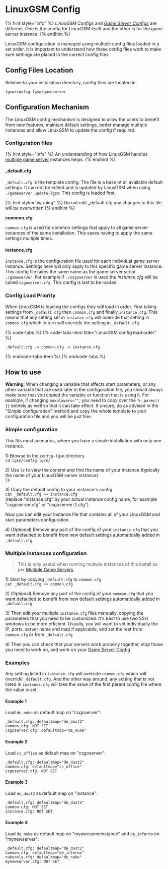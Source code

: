 # LinuxGSM Config

{% hint style="info" %}
_LinuxGSM Configs_ and [_Game Server Configs_](game-server-config.md) are different. One is the config for LinuxGSM itself and the other is for the game server instance.
{% endhint %}

LinuxGSM configuration is managed using multiple config files loaded in a set order. It is important to understand how these config files work to make sure settings are placed in the correct config files.

## Config Files Location

Relative to your installation directory, config files are located in:

```text
lgsm/config-lgsm/gameserver
```

## Configuration Mechanism

The LinuxGSM config mechanism is designed to allow the users to benefit from new features, maintain default settings, better manage multiple instances and allow LinuxGSM to update the config if required.

### Configuration files

{% hint style="info" %}
An understanding of how LinuxGSM handles [multiple game server](../features/multiple-game-servers.md) instances helps.
{% endhint %}

#### \_default.cfg

`_default.cfg` is the template config: The file is a base of all available default settings. It can not be edited and is updated by LinuxGSM when using `./gameserver update-lgsm`. This config is loaded first.

{% hint style="warning" %}
Do not edit \_default.cfg any changes to this file will be overwritten
{% endhint %}

**common.cfg**

`common.cfg` is used for common settings that apply to all game server instances of the same installation. This saves having to apply the same settings multiple times.

#### instance.cfg

`instance.cfg` is the configuration file used for each individual game server instance. Settings here will only apply to this specific game server instance. This config file takes the same name as the game server script `./gameserver`. For example if `./csgoserver` is used the _instance.cfg_ will be called `csgoserver.cfg`. This config is last to be loaded.

### Config Load Priority

When LinuxGSM is loading the configs they will load in order. First taking settings from `_default.cfg` then `common.cfg` and finally `instance.cfg`. This means that any setting set in `instance.cfg` will override that setting in `common.cfg` which in turn will override the setting in `_default.cfg`.

{% code-tabs %}
{% code-tabs-item title="LinuxGSM config load order" %}
```text
_default.cfg -> common.cfg -> instance.cfg
```
{% endcode-tabs-item %}
{% endcode-tabs %}

## How to use

**Warning**: When changing a variable that affects start parameters, or any other variable that are used later in the configuration file, you should always make sure that you copied the variable or function that is using it. For example, if changing `maxplayers=""`, you need to copy over the `fn_parms(){}` entirely as well so that it can take effect. If unsure, do as advised in the "Simple configuration" method and copy the whole template to your configuration file and you will be just fine.

### Simple configuration

This fits most scenarios, where you have a simple installation with only one instance.

1\) Browse to the `config-lgsm` directory  
`cd lgsm/config-lgsm/`

2\) Use `ls` to view the content and find the name of your instance \(typically the name of your LinuxGSM server instance\)  
`ls`

3\) Copy the default config to your instance's config  
`cat _default.cfg >> instance.cfg`  
\(replace "instance.cfg" by your actual instance config name, for example "csgoserver.cfg" or "csgoserver-2.cfg"\)

Now you can edit your instance file that contains all of your LinuxGSM and start parameters configuration.

4\) \(Optional\) Remove any part of the config of your `instance.cfg` that you want defaulted to benefit from new default settings automatically added in `_default.cfg`.

### Multiple instances configuration

> This is only useful when running multiple instances of this install as per [Multiple Game Servers](../features/multiple-game-servers.md).

1\) Start by copying `_default.cfg` to `common.cfg`  
`cat _default.cfg >> common.cfg`

2\) \(Optional\) Remove any part of the config of your `common.cfg` that you want defaulted to benefit from new default settings automatically added in `_default.cfg`

3\) Then edit your multiple `instance.cfg` files manually, copying the parameters that you need to be customized. It's best to use two SSH windows to be more efficient. Usually, you will want to set individually the IP, ports, server name and map if applicable, and set the rest from `common.cfg` or from `_default.cfg`

4\) Then you can check that your servers work properly together, stop those you need to work on, and work on your [Game Server Config](game-server-config.md)

### Examples

Any setting listed in `instance.cfg` will override `common.cfg` which will override `_default.cfg`. And the other way around, any setting that is not listed in `instance.cfg` will take the value of the first parent config file where the value is set.

#### Example 1

Load `de_nuke` as default map on "csgoserver":

```text
_default.cfg: defaultmap="de_dust2"
common.cfg: NOT SET
csgoserver.cfg: defaultmap="de_nuke"
```

#### Example 2

Load `cs_office` as default map on "csgoserver":

```text
_default.cfg: defaultmap="de_dust2"
common.cfg: defaultmap="cs_office"
csgoserver.cfg: NOT SET
```

#### Example 3

Load `de_dust2` as default map on "instance":

```text
_default.cfg: defaultmap="de_dust2"
common.cfg: NOT SET
instance.cfg: NOT SET
```

#### Example 4

Load `de_nuke` as default map on "myawesomeinstance" and `de_inferno` on "mynewserver":

```text
_default.cfg: defaultmap="de_dust2"
common.cfg: defaultmap="de_inferno"
nukeonly.cfg: defaultmap="de_nuke"
mynewserver.cfg: NOT SET
```

